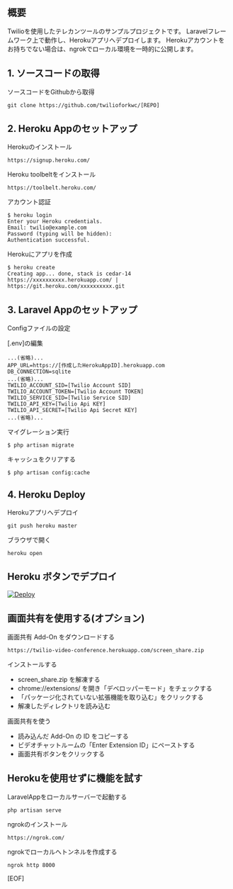## 概要

Twilioを使用したテレカンツールのサンプルプロジェクトです。
Laravelフレームワーク上で動作し、Herokuアプリへデプロイします。
Herokuアカウントをお持ちでない場合は、ngrokでローカル環境を一時的に公開します。

## 1. ソースコードの取得

ソースコードをGithubから取得

```
git clone https://github.com/twilioforkwc/[REPO]
```

## 2. Heroku Appのセットアップ

Herokuのインストール

```
https://signup.heroku.com/
```

Heroku toolbeltをインストール

```
https://toolbelt.heroku.com/

```

アカウント認証
```
$ heroku login
Enter your Heroku credentials.
Email: twilio@example.com
Password (typing will be hidden):
Authentication successful.
```

Herokuにアプリを作成
```
$ heroku create
Creating app... done, stack is cedar-14
https://xxxxxxxxxx.herokuapp.com/ | https://git.heroku.com/xxxxxxxxxx.git
```

## 3. Laravel Appのセットアップ

Configファイルの設定

[.env]の編集

```
...(省略)...
APP_URL=https://[作成したHerokuAppID].herokuapp.com
DB_CONNECTION=sqlite
...(省略)...
TWILIO_ACCOUNT_SID=[Twilio Account SID]
TWILIO_ACCOUNT_TOKEN=[Twilio Account TOKEN]
TWILIO_SERVICE_SID=[Twilio Service SID]
TWILIO_API_KEY=[Twilio Api KEY]
TWILIO_API_SECRET=[Twilio Api Secret KEY]
...(省略)...
```

マイグレーション実行
```
$ php artisan migrate
```

キャッシュをクリアする
```
$ php artisan config:cache
```

## 4. Heroku Deploy

Herokuアプリへデプロイ

```
git push heroku master
```

ブラウザで開く

```
heroku open
```

## Heroku ボタンでデプロイ

[![Deploy](https://www.herokucdn.com/deploy/button.svg)](https://heroku.com/deploy)

## 画面共有を使用する(オプション)

画面共有 Add-On をダウンロードする

```
https://twilio-video-conference.herokuapp.com/screen_share.zip
```

インストールする

* screen_share.zip を解凍する
* chrome://extensions/ を開き「デベロッパーモード」をチェックする
* 「パッケージ化されていない拡張機能を取り込む」をクリックする
* 解凍したディレクトリを読み込む

画面共有を使う

* 読み込んだ Add-On の ID をコピーする
* ビデオチャットルームの「Enter Extension ID」にペーストする
* 画面共有ボタンをクリックする

## Herokuを使用せずに機能を試す

LaravelAppをローカルサーバーで起動する

```
php artisan serve
```

ngrokのインストール

```
https://ngrok.com/
```

ngrokでローカルへトンネルを作成する

```
ngrok http 8000
```




[EOF]
